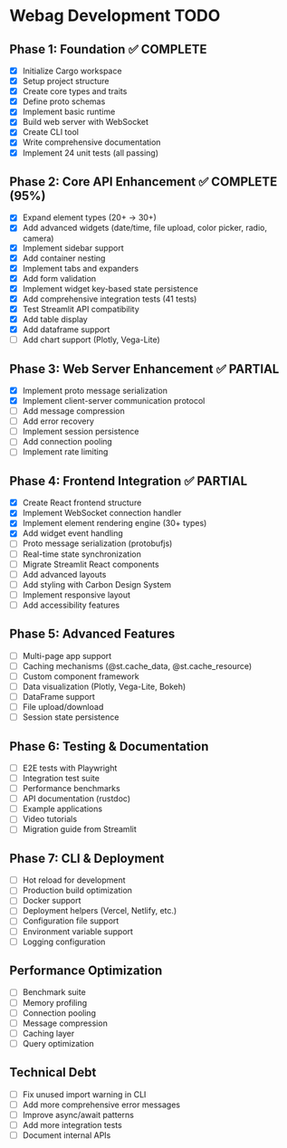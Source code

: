 # Webag Development TODO

## Phase 1: Foundation ✅ COMPLETE
- [x] Initialize Cargo workspace
- [x] Setup project structure
- [x] Create core types and traits
- [x] Define proto schemas
- [x] Implement basic runtime
- [x] Build web server with WebSocket
- [x] Create CLI tool
- [x] Write comprehensive documentation
- [x] Implement 24 unit tests (all passing)

## Phase 2: Core API Enhancement ✅ COMPLETE (95%)
- [x] Expand element types (20+ → 30+)
- [x] Add advanced widgets (date/time, file upload, color picker, radio, camera)
- [x] Implement sidebar support
- [x] Add container nesting
- [x] Implement tabs and expanders
- [x] Add form validation
- [x] Implement widget key-based state persistence
- [x] Add comprehensive integration tests (41 tests)
- [x] Test Streamlit API compatibility
- [x] Add table display
- [x] Add dataframe support
- [ ] Add chart support (Plotly, Vega-Lite)

## Phase 3: Web Server Enhancement ✅ PARTIAL
- [x] Implement proto message serialization
- [x] Implement client-server communication protocol
- [ ] Add message compression
- [ ] Add error recovery
- [ ] Implement session persistence
- [ ] Add connection pooling
- [ ] Implement rate limiting

## Phase 4: Frontend Integration ✅ PARTIAL
- [x] Create React frontend structure
- [x] Implement WebSocket connection handler
- [x] Implement element rendering engine (30+ types)
- [x] Add widget event handling
- [ ] Proto message serialization (protobufjs)
- [ ] Real-time state synchronization
- [ ] Migrate Streamlit React components
- [ ] Add advanced layouts
- [ ] Add styling with Carbon Design System
- [ ] Implement responsive layout
- [ ] Add accessibility features

## Phase 5: Advanced Features
- [ ] Multi-page app support
- [ ] Caching mechanisms (@st.cache_data, @st.cache_resource)
- [ ] Custom component framework
- [ ] Data visualization (Plotly, Vega-Lite, Bokeh)
- [ ] DataFrame support
- [ ] File upload/download
- [ ] Session state persistence

## Phase 6: Testing & Documentation
- [ ] E2E tests with Playwright
- [ ] Integration test suite
- [ ] Performance benchmarks
- [ ] API documentation (rustdoc)
- [ ] Example applications
- [ ] Video tutorials
- [ ] Migration guide from Streamlit

## Phase 7: CLI & Deployment
- [ ] Hot reload for development
- [ ] Production build optimization
- [ ] Docker support
- [ ] Deployment helpers (Vercel, Netlify, etc.)
- [ ] Configuration file support
- [ ] Environment variable support
- [ ] Logging configuration

## Performance Optimization
- [ ] Benchmark suite
- [ ] Memory profiling
- [ ] Connection pooling
- [ ] Message compression
- [ ] Caching layer
- [ ] Query optimization

## Technical Debt
- [ ] Fix unused import warning in CLI
- [ ] Add more comprehensive error messages
- [ ] Improve async/await patterns
- [ ] Add more integration tests
- [ ] Document internal APIs
